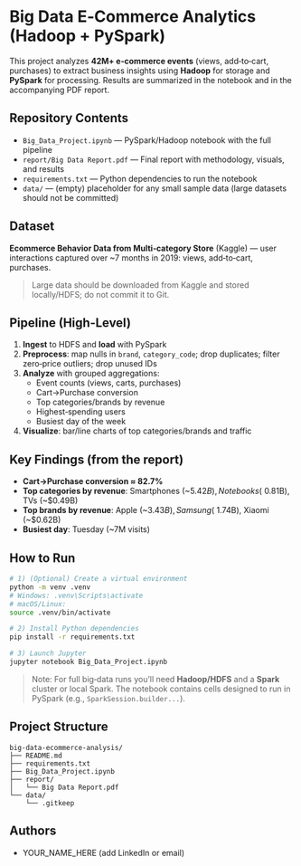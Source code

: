 # Big Data E‑Commerce Analytics (Hadoop + PySpark)

This project analyzes **42M+ e‑commerce events** (views, add‑to‑cart, purchases) to extract
business insights using **Hadoop** for storage and **PySpark** for processing. Results are
summarized in the notebook and in the accompanying PDF report.

## Repository Contents
- `Big_Data_Project.ipynb` — PySpark/Hadoop notebook with the full pipeline
- `report/Big Data Report.pdf` — Final report with methodology, visuals, and results
- `requirements.txt` — Python dependencies to run the notebook
- `data/` — (empty) placeholder for any small sample data (large datasets should not be committed)

## Dataset
**Ecommerce Behavior Data from Multi‑category Store** (Kaggle) — user interactions captured over ~7 months in 2019:
views, add‑to‑cart, purchases.

> Large data should be downloaded from Kaggle and stored locally/HDFS; do not commit it to Git.

## Pipeline (High‑Level)
1. **Ingest** to HDFS and **load** with PySpark
2. **Preprocess**: map nulls in `brand`, `category_code`; drop duplicates; filter zero‑price outliers; drop unused IDs
3. **Analyze** with grouped aggregations:
   - Event counts (views, carts, purchases)
   - Cart→Purchase conversion
   - Top categories/brands by revenue
   - Highest‑spending users
   - Busiest day of the week
4. **Visualize**: bar/line charts of top categories/brands and traffic

## Key Findings (from the report)
- **Cart→Purchase conversion ≈ 82.7%**
- **Top categories by revenue**: Smartphones (~$5.42B), Notebooks (~$0.81B), TVs (~$0.49B)
- **Top brands by revenue**: Apple (~$3.43B), Samsung (~$1.74B), Xiaomi (~$0.62B)
- **Busiest day**: Tuesday (~7M visits)

## How to Run
```bash
# 1) (Optional) Create a virtual environment
python -m venv .venv
# Windows: .venv\Scripts\activate
# macOS/Linux:
source .venv/bin/activate

# 2) Install Python dependencies
pip install -r requirements.txt

# 3) Launch Jupyter
jupyter notebook Big_Data_Project.ipynb
```

> Note: For full big‑data runs you’ll need **Hadoop/HDFS** and a **Spark** cluster or local Spark.
The notebook contains cells designed to run in PySpark (e.g., `SparkSession.builder...`).

## Project Structure
```
big-data-ecommerce-analysis/
├── README.md
├── requirements.txt
├── Big_Data_Project.ipynb
├── report/
│   └── Big Data Report.pdf
└── data/
    └── .gitkeep
```

## Authors
- YOUR_NAME_HERE (add LinkedIn or email)
```
